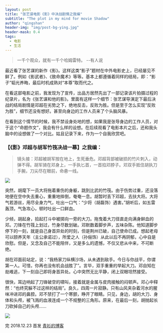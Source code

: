 ```yaml
---
layout: post
title: "张艺谋电影《影》中决战剧情之我编"
subtitle: "The plot in my mind for movie Shadow"
author: "qingshan"
header-img: "img/post-bg-ying.jpg"
header-mask: 0.4
tags:
  - 电影
  - 生活
---
```

> 一千个观众，就有一千个哈姆雷特。 --有人说

最近看了张艺谋的新作《影》。这样这类“影子”题材在中外电影史上，已经屡见不鲜了。例如《影武者》、《致命魔术》等等。基本上都遵循着同样的结局，即：“影子”韬光养晦，最后时机成熟对“本尊”取而代之。

在看这部电影之前，我发现为了宣传，出品方居然先出了一部记录该片拍摄过程的纪录片，名为《张艺谋和他的影》。里面有这样一个细节：张艺谋导演定下最后决战的结局剧情是邓超在劣势之下，绝地反击，反败为胜。但是至于怎么实现“反败为胜”，细节还没有想好。甚至向身边的工作人员来了个头脑风暴。

在看到这个情节的时候，我不禁设身处地的想，如果我是张导身边的工作人员，对于这个“命题作文”，我会有什么样的设想。在后续观看了电影本片之后，还和我头脑中的设想做了一个对比。姑且记录下来，作为一个自我欣赏吧。

### 【《影》邓超与胡军竹筏决战一幕】之我编：
> 镜头接：邓超被胡军按在地上，生死垂危。邓超背部被破损的竹片刺入，动弹不得。胡军骑在邓身上，一手执匕首，一首掐邓脖子。邓双手抵住胡执刀手腕，刀尖尽在眼前，命悬一线。

![](https://ae01.alicdn.com/kf/HTB1Utc2aojrK1RkHFNRq6ySvpXa9.jpg)

突然，胡麾下一员大将拖着重伤的身躯，跳到比武的竹筏。由于伤势过重，还没落地便在空中失去重心，重重地摔倒，奄奄一息。胡暂时丢下邓超，去扶大将。大将气若游丝，用尽全身力气，吐出一口气：“少将（胡磊饰）遇害。”胡听后，如五雷轰顶，气急攻心，顿时吐出一口鲜血。

少倾，胡起身，拾起打斗中被掷向一旁的大刀。拖曳着大刀径直走向满身鲜血的邓。刀锋在竹筏上划过，竹身尽数划破。邓默数着脚步声，五味杂陈。他知道脚步停下的一刻，就是自己身首异处的时刻，但是荆州已破，自己使命已成。想起老母可以颐养天年（主公承诺过），所爱之人（孙俪饰）从此以后不再阴郁，心中自是欣慰。但是，又念及自己不能陪伴，又是多么的遗憾，不仅又悲从中来，不可断绝。

胡在邓面前站定，说：“我杨家刀纵横沙场，从未遇到敌手。今日与你战平，你谓第一人。可惜，你再也没有机会战胜了”。言毕，双手重重的举起大刀。邓自知在劫难逃，下一刻自己即将身首异处。心中突然无比平静，闭上双眼坦然接受。

很快，耳边响起了刀锋破空的啸叫，接着就是金属与皮肉接触的闷顿声。邓心中释然：“也终究躲不过这样的结局”。良久，四周一片寂静。只有山风夹杂着河水的腥味冲进邓的鼻腔。邓不禁打了一个寒颤，睁开了眼睛。只见，身边，胡的大刀、身体和头颅，被飞溅的血液连成一个不规整的三角形。原来，在最后一刻，胡抛起长刀砍掉自己的头颅......

![](https://ae01.alicdn.com/kf/HTB1yUMZao_rK1Rjy0Fcq6zEvVXaA.jpg)

完
2018.12.23 首发 [青衫的博客](https://blog.qsxx.ml)